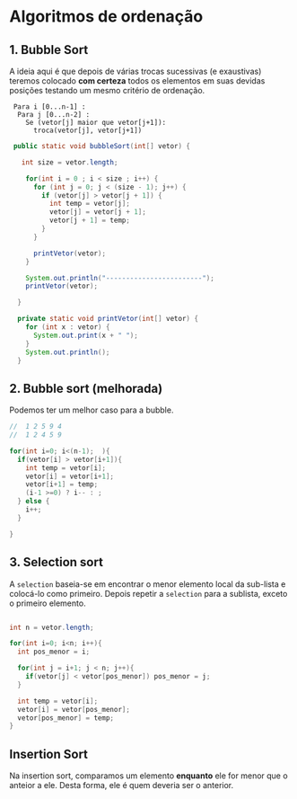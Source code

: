 # Algoritmos de ordenação

## 1. Bubble Sort

A ideia aqui é que depois de várias trocas sucessivas (e exaustivas) teremos colocado **com certeza** todos os elementos em suas devidas posições testando um mesmo critério de ordenação.

```
 Para i [0...n-1] :
  Para j [0...n-2] :
    Se (vetor[j] maior que vetor[j+1]):
      troca(vetor[j], vetor[j+1])
```

```java
 public static void bubbleSort(int[] vetor) {

   int size = vetor.length;

    for(int i = 0 ; i < size ; i++) {
      for (int j = 0; j < (size - 1); j++) {
        if (vetor[j] > vetor[j + 1]) {
          int temp = vetor[j];
          vetor[j] = vetor[j + 1];
          vetor[j + 1] = temp;
        }
      }

      printVetor(vetor);
    }

    System.out.println("------------------------");
    printVetor(vetor);

  }

  private static void printVetor(int[] vetor) {
    for (int x : vetor) {
      System.out.print(x + " ");
    }
    System.out.println();
  }
```

## 2. Bubble sort (melhorada)

Podemos ter um melhor caso para a bubble.

```java
//  1 2 5 9 4
//  1 2 4 5 9

for(int i=0; i<(n-1);  ){
  if(vetor[i] > vetor[i+1]){
    int temp = vetor[i];
    vetor[i] = vetor[i+1];
    vetor[i+1] = temp;
    (i-1 >=0) ? i-- : ;
  } else {
    i++;
  }

}
```

## 3. Selection sort

A `selection` baseia-se em encontrar o menor elemento local da sub-lista e colocá-lo como primeiro. Depois repetir a `selection` para a sublista, exceto o primeiro elemento.

```java

int n = vetor.length;

for(int i=0; i<n; i++){
  int pos_menor = i;

  for(int j = i+1; j < n; j++){
    if(vetor[j] < vetor[pos_menor]) pos_menor = j;
  }

  int temp = vetor[i];
  vetor[i] = vetor[pos_menor];
  vetor[pos_menor] = temp;
}
```

## Insertion Sort

Na insertion sort, comparamos um elemento **enquanto** ele for menor que o anteior a ele. Desta forma, ele é quem deveria ser o anterior.
